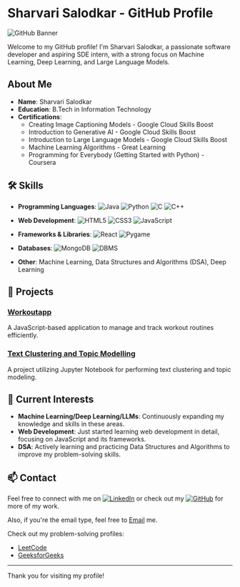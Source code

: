 # Sharvari Salodkar - GitHub Profile

![GitHub Banner](https://your-image-url-here.com/banner.jpg)

Welcome to my GitHub profile! I'm Sharvari Salodkar, a passionate software developer and aspiring SDE intern, with a strong focus on Machine Learning, Deep Learning, and Large Language Models.

## About Me

- **Name**: Sharvari Salodkar
- **Education**: B.Tech in Information Technology
- **Certifications**:
  - Creating Image Captioning Models - Google Cloud Skills Boost
  - Introduction to Generative AI - Google Cloud Skills Boost
  - Introduction to Large Language Models - Google Cloud Skills Boost
  - Machine Learning Algorithms - Great Learning
  - Programming for Everybody (Getting Started with Python) - Coursera

## 🛠 Skills

- **Programming Languages**: 
  ![Java](https://img.shields.io/badge/Java-%23ED8B00.svg?style=for-the-badge&logo=java&logoColor=white)
  ![Python](https://img.shields.io/badge/Python-%2314354C.svg?style=for-the-badge&logo=python&logoColor=white)
  ![C](https://img.shields.io/badge/C-%2300599C.svg?style=for-the-badge&logo=c&logoColor=white)
  ![C++](https://img.shields.io/badge/C%2B%2B-%2300599C.svg?style=for-the-badge&logo=c%2B%2B&logoColor=white)

- **Web Development**: 
  ![HTML5](https://img.shields.io/badge/HTML5-%23E34F26.svg?style=for-the-badge&logo=html5&logoColor=white)
  ![CSS3](https://img.shields.io/badge/CSS3-%231572B6.svg?style=for-the-badge&logo=css3&logoColor=white)
  ![JavaScript](https://img.shields.io/badge/JavaScript-%23323330.svg?style=for-the-badge&logo=javascript&logoColor=%23F7DF1E)

- **Frameworks & Libraries**: 
  ![React](https://img.shields.io/badge/React-%2320232a.svg?style=for-the-badge&logo=react&logoColor=%2361DAFB)
  ![Pygame](https://img.shields.io/badge/Pygame-%23131A2A.svg?style=for-the-badge&logo=python&logoColor=white)

- **Databases**: 
  ![MongoDB](https://img.shields.io/badge/MongoDB-%2347A248.svg?style=for-the-badge&logo=mongodb&logoColor=white)
  ![DBMS](https://img.shields.io/badge/DBMS-%23336699.svg?style=for-the-badge&logo=databricks&logoColor=white)

- **Other**: Machine Learning, Data Structures and Algorithms (DSA), Deep Learning

## 🌟 Projects

### [Workoutapp](https://github.com/sharuvaruu/Workoutapp)
A JavaScript-based application to manage and track workout routines efficiently.

### [Text Clustering and Topic Modelling](https://github.com/sharuvaruu/text-clustering-topic-modelling)
A project utilizing Jupyter Notebook for performing text clustering and topic modeling.

## 🚀 Current Interests

- **Machine Learning/Deep Learning/LLMs**: Continuously expanding my knowledge and skills in these areas.
- **Web Development**: Just started learning web development in detail, focusing on JavaScript and its frameworks.
- **DSA**: Actively learning and practicing Data Structures and Algorithms to improve my problem-solving skills.

## 📫 Contact

Feel free to connect with me on [![LinkedIn](https://img.shields.io/badge/LinkedIn-%230077B5.svg?style=for-the-badge&logo=linkedin&logoColor=white)](https://www.linkedin.com/in/sharvari-salodkar-587b611a5/) or check out my [![GitHub](https://img.shields.io/badge/GitHub-%2312100E.svg?style=for-the-badge&logo=github&logoColor=white)](https://github.com/sharuvaruu) for more of my work.

Also, if you're the email type, feel free to [Email](mailto:sharvarisalodkar12@gmail.com) me.

Check out my problem-solving profiles:
- [LeetCode](https://leetcode.com/u/sharvarisalodkar/)
- [GeeksforGeeks](https://www.geeksforgeeks.org/user/sharvarisalodkar12/)

---

Thank you for visiting my profile!
